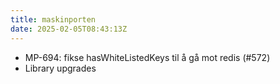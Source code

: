 ```yaml
---
title: maskinporten
date: 2025-02-05T08:43:13Z
---
```

- MP-694: fikse hasWhiteListedKeys til å gå mot redis (#572)
- Library upgrades

